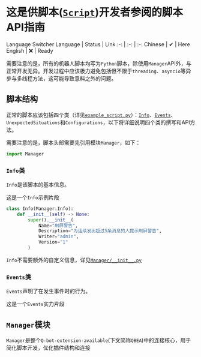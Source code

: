 # 这是供脚本([`Script`](/script/))开发者参阅的脚本API指南

Language Switcher
Language | Status | Link
:-: | :-: | :-:
Chinese | ✔ | Here
English | ❌ | Ready

需要注意的是，所有的机器人脚本均写为`Python`脚本，除使用`Manager`API外，与正常开发无异。开发过程中应该极力避免包括但不限于`threading`、`asyncio`等异步与多线程方法，这可能导致意料之外的问题。

## 脚本结构

正常的脚本应该包括四个类（详见[`example_script.py`](/script/example_script.py)）：[`Info`](#info类)、[`Events`](#Events类)、`UnexpectedSituations`和`Configurations`，以下将详细说明四个类的撰写和API方法。

需要注意的是，脚本头部需要先引用模块`Manager`，如下：
```python
import Manager
```

### `Info`类
`Info`是该脚本的基本信息。

这是一个`Info`示例片段
```python
class Info(Manager.Info):
    def __init__(self) -> None:
        super().__init__(
            Name="刷屏警告",
            Description="为连续发出超过5条消息的人提示刷屏警告",
            Writer="admin",
            Version="1"
        )
```
`Info`不需要额外的自定义信息，详见[`Manager/__init__.py`](/Manager/__init__.py)

### `Events`类
`Events`声明了在发生事件时的行为。

这是一个`Events`实力片段

## `Manager`模块
`Manager`是整个`Q-bot-extension-available`(下文简称`QBEA`)中的连接核心，用于简化脚本开发，优化插件结构和连接